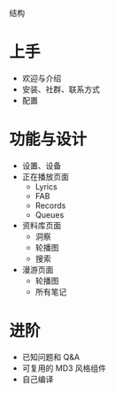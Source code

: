 结构
# 上手
- 欢迎与介绍
- 安装、社群、联系方式
- 配置

# 功能与设计
- 设置、设备
- 正在播放页面
	- Lyrics
	- FAB
	- Records
	- Queues
- 资料库页面
	- 洞察
	- 轮播图
	- 搜索
- 漫游页面
	- 轮播图
	- 所有笔记

# 进阶
- 已知问题和 Q&A
- 可复用的 MD3 风格组件
- 自己编译
